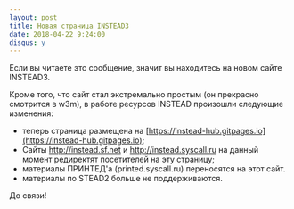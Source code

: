 ```yaml
---
layout: post
title: Новая страница INSTEAD3
date: 2018-04-22 9:24:00
disqus: y
---
```


Если вы читаете это сообщение, значит вы находитесь на новом сайте INSTEAD3.

Кроме того, что сайт стал экстремально простым (он прекрасно смотрится в w3m), в работе ресурсов INSTEAD произошли следующие изменения:

- теперь страница размещена на [https://instead-hub.gitpages.io](https://instead-hub.gitpages.io);
- Сайты http://instead.sf.net и http://instead.syscall.ru на данный момент редиректят посетителей на эту страницу;
- материалы ПРИНТЕД'а (printed.syscall.ru) переносятся на этот сайт.
- материалы по STEAD2 больше не поддерживаются.

До связи!
